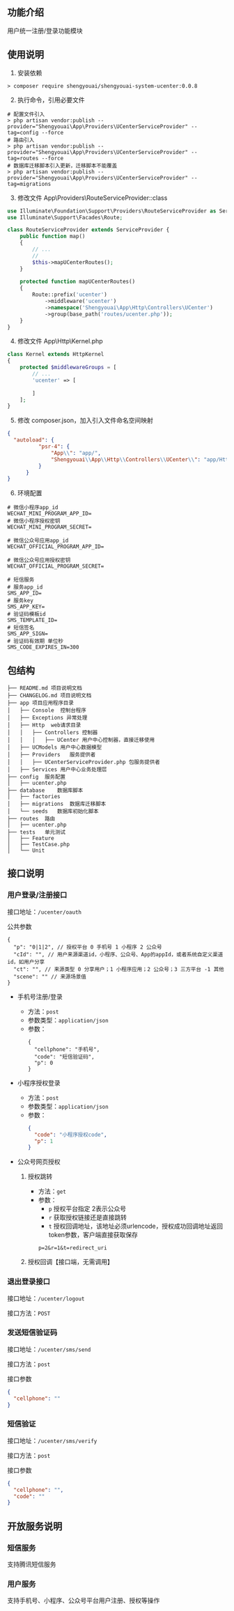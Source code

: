 ## 功能介绍

用户统一注册/登录功能模块

## 使用说明

1. 安装依赖

```shell script
> composer require shengyouai/shengyouai-system-ucenter:0.0.8
```

2. 执行命令，引用必要文件

```shell script
# 配置文件引入
> php artisan vendor:publish --provider="Shengyouai\App\Providers\UCenterServiceProvider" --tag=config --force
# 路由引入
> php artisan vendor:publish --provider="Shengyouai\App\Providers\UCenterServiceProvider" --tag=routes --force
# 数据库迁移脚本引入更新，迁移脚本不能覆盖
> php artisan vendor:publish --provider="Shengyouai\App\Providers\UCenterServiceProvider" --tag=migrations
```

3. 修改文件 App\Providers\RouteServiceProvider::class

```php
use Illuminate\Foundation\Support\Providers\RouteServiceProvider as ServiceProvider;
use Illuminate\Support\Facades\Route;

class RouteServiceProvider extends ServiceProvider {
    public function map()
    {
        // ...
        //
        $this->mapUCenterRoutes();
    }
    
    protected function mapUCenterRoutes()
    {
        Route::prefix('ucenter')
            ->middleware('ucenter')
            ->namespace('Shengyouai\App\Http\Controllers\UCenter')
            ->group(base_path('routes/ucenter.php'));
    }
}
```

4. 修改文件 App\Http\Kernel.php
```php
class Kernel extends HttpKernel
{
    protected $middlewareGroups = [
        // ...
        'ucenter' => [
                
        ]
    ];
}
```

5. 修改 composer.json，加入引入文件命名空间映射

```json
{
  "autoload": {
          "psr-4": {
              "App\\": "app/",
              "Shengyouai\\App\\Http\\Controllers\\UCenter\\": "app/Http/Controllers/UCenter/"
          }
      }
}
```

6. 环境配置

```
# 微信小程序app_id
WECHAT_MINI_PROGRAM_APP_ID=
# 微信小程序授权密钥
WECHAT_MINI_PROGRAM_SECRET=

# 微信公众号应用app_id
WECHAT_OFFICIAL_PROGRAM_APP_ID=

# 微信公众号应用授权密钥
WECHAT_OFFICIAL_PROGRAM_SECRET=

# 短信服务
# 服务app_id
SMS_APP_ID=
# 服务key
SMS_APP_KEY=
# 验证码模板id
SMS_TEMPLATE_ID=
# 短信签名
SMS_APP_SIGN=
# 验证码有效期 单位秒
SMS_CODE_EXPIRES_IN=300
```

## 包结构

```$xslt
├── README.md 项目说明文档
├── CHANGELOG.md 项目说明文档
├── app 项目应用程序目录
│   ├── Console  控制台程序
│   ├── Exceptions 异常处理
│   ├── Http  web请求目录
│   │   ├── Controllers 控制器
│   │   │   ├── UCenter 用户中心控制器，直接迁移使用
│   ├── UCModels 用户中心数据模型
│   ├── Providers   服务提供者
│   │   ├── UCenterServiceProvider.php 包服务提供者
│   ├── Services 用户中心业务处理层
├── config  服务配置
│   ├── ucenter.php
├── database    数据库脚本
│   ├── factories
│   ├── migrations  数据库迁移脚本
│   └── seeds   数据库初始化脚本
├── routes  路由
│   ├── ucenter.php
├── tests   单元测试
│   ├── Feature
│   ├── TestCase.php
│   └── Unit
```

## 接口说明

### 用户登录/注册接口

接口地址：`/ucenter/oauth`

公共参数
```json5
{
  "p": "0|1|2", // 授权平台 0 手机号 1 小程序 2 公众号
  "cId": "", // 用户来源渠道id，小程序、公众号、App的appId，或者系统自定义渠道id，如用户分享
  "ct": "", // 来源类型 0 分享用户；1 小程序应用；2 公众号；3 三方平台 -1 其他 
  "scene": "" // 来源场景值
}
```

- 手机号注册/登录

    - 方法：`post`
    - 参数类型：`application/json`
    - 参数：
        ```json5
        {
          "cellphone": "手机号",
          "code": "短信验证码",
          "p": 0
        }
        ```
      
- 小程序授权登录

    - 方法：`post`
    - 参数类型：`application/json`
    - 参数：
        ```json
        {
          "code": "小程序授权code",
          "p": 1
        }
        ```
      
- 公众号网页授权

    1. 授权跳转

        - 方法：`get`
        - 参数：
            - `p` 授权平台指定 2表示公众号
            - `r` 获取授权链接还是直接跳转
            - `t` 授权回调地址，该地址必须urlencode，授权成功回调地址返回token参数，客户端直接获取保存
            ```
            p=2&r=1&t=redirect_uri
            ```
    2. 授权回调【接口端，无需调用】
   

### 退出登录接口

接口地址：`/ucenter/logout`

接口方法：`POST`

### 发送短信验证码

接口地址：`/ucenter/sms/send`

接口方法：`post`

接口参数

```json
{
  "cellphone": ""
}
```

### 短信验证

接口地址：`/ucenter/sms/verify`

接口方法：`post`

接口参数

```json
{
  "cellphone": "",
  "code": ""
}
```

## 开放服务说明

### 短信服务

支持腾讯短信服务

### 用户服务

支持手机号、小程序、公众号平台用户注册、授权等操作


